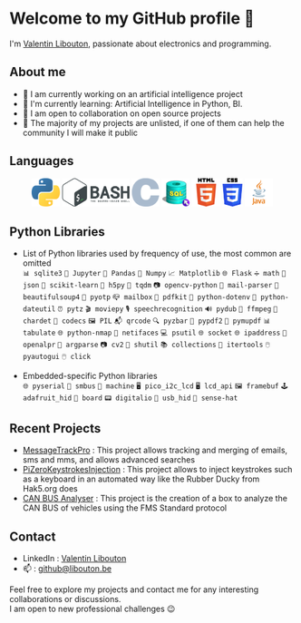 <!--
**ValentinLibouton/valentinlibouton** is a ✨ _special_ ✨ repository because its `README.md` (this file) appears on your GitHub profile.

Here are some ideas to get you started:

- 🔭 I’m currently working on ...
- 🌱 I’m currently learning ...
- 👯 I’m looking to collaborate on ...
- 🤔 I’m looking for help with ...
- 💬 Ask me about ...
- 📫 How to reach me: ...
- 😄 Pronouns: ...
- ⚡ Fun fact: ...
-->
# Welcome to my GitHub profile 👋

I'm [Valentin Libouton](https://www.linkedin.com/in/libouton/), passionate about electronics and programming.


<!--![Image](https://avatars.githubusercontent.com/u/97308348?s=96&v=4)-->

## About me
- 🚀 I am currently working on an artificial intelligence project
- 🌱 I'm currently learning: Artificial Intelligence in Python, BI.
- 👯 I am open to collaboration on open source projects
- 🔭 The majority of my projects are unlisted, if one of them can help the community I will make it public


## Languages
<p align="center">
	<img src="./images/python.svg" height="50" alt="icone languages Python">
	<img src="./images/bash.svg" height="50" alt="icone languages Bash">
	<img src="./images/c.svg" height="50" alt="icone languages C">
	<img src="./images/sql.svg" height="50" alt="icone languages SQL">
	<img src="./images/HTML5.svg" height="50" alt="icone languages HTML5">
	<img src="./images/CSS3.svg" height="50" alt="icone languages CSS3">
	<img src="./images/java.svg" height="50" alt="icone languages JAVA">
</p>	

## Python Libraries
* List of Python libraries used by frequency of use, the most common are omitted  
`📊 sqlite3` `📓 Jupyter` `🐼 Pandas` `🔢 Numpy` `📈 Matplotlib` `🌐 Flask` `➗ math` `📝 json` `🧠 scikit-learn` `💽 h5py`
`📁 tqdm` `📷 opencv-python` `📧 mail-parser` `🍵 beautifulsoup4` `🔐 pyotp` `📪 mailbox` `📰 pdfkit` `🔗 python-dotenv`
`📆 python-dateutil` `⏰ pytz` `🎬 moviepy` `🎙️ speechrecognition` `🔊 pydub` `🎥 ffmpeg` `🧐 chardet` `💼 codecs` `🖼️ PIL`
`📬 qrcode` `🔍 pyzbar` `📄 pypdf2` `📘 pymupdf` `📊 tabulate` `🌐 python-nmap` `📡 netifaces` `💻 psutil` `🌐 socket`
`🌐 ipaddress` `🚗 openalpr` `🎯 argparse` `📷 cv2` `📁 shutil` `📚 collections` `🔗 itertools` `🖱️ pyautogui` `🖱️ click`


* Embedded-specific Python libraries  
`🌐 pyserial` `🔌 smbus` `🤖 machine` `🖥️ pico_i2c_lcd` `🖥️ lcd_api` `🖼️ framebuf` `🕹️ adafruit_hid` `🧰 board` 
`📟 digitalio` `💽 usb_hid` `🎩 sense-hat`


## Recent Projects
- [MessageTrackPro](https://github.com/ValentinLibouton/MessageTrackPro.git) : This project allows tracking and merging of emails, sms and mms, and allows advanced searches
- [PiZeroKeystrokesInjection](https://github.com/ValentinLibouton/PiZeroKeystrokesInjection.git) : This project allows to inject keystrokes such as a keyboard in an automated way like the Rubber Ducky from Hak5.org does
- [CAN BUS Analyser](https://drive.proton.me/urls/6WJKTX57J0#xgB9g7e8vhkf) : This project is the creation of a box to analyze the CAN BUS of vehicles using the FMS Standard protocol


## Contact

- LinkedIn : [Valentin Libouton](https://www.linkedin.com/in/libouton/)
- 📫 : [github@libouton.be](github@libouton.be)

Feel free to explore my projects and contact me for any interesting collaborations or discussions.  
I am open to new professional challenges 😉
